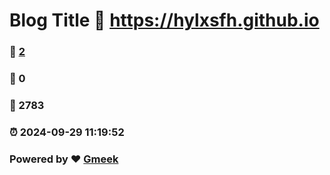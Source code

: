# Blog Title :link: https://hylxsfh.github.io 
### :page_facing_up: [2](https://hylxsfh.github.io/tag.html) 
### :speech_balloon: 0 
### :hibiscus: 2783 
### :alarm_clock: 2024-09-29 11:19:52 
### Powered by :heart: [Gmeek](https://github.com/Meekdai/Gmeek)
